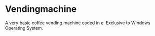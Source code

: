 # Vendingmachine
A very basic coffee vending machine coded in c.
Exclusive to Windows Operating System.
